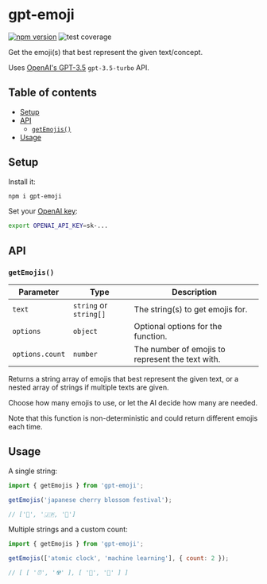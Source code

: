 # gpt-emoji<!-- omit from toc -->

[![npm version][npm-image]][npm-url] ![test coverage](https://img.shields.io/badge/test%20coverage-100%25-green)

[npm-image]: https://badge.fury.io/js/gpt-emoji.svg
[npm-url]: https://www.npmjs.com/package/gpt-emoji

Get the emoji(s) that best represent the given text/concept.

Uses [OpenAI's GPT-3.5](https://platform.openai.com/docs/models/gpt-3-5) `gpt-3.5-turbo` API.

## Table of contents<!-- omit from toc -->

- [Setup](#setup)
- [API](#api)
  - [`getEmojis()`](#getemojis)
- [Usage](#usage)

## Setup

Install it:

```sh
npm i gpt-emoji
```

Set your [OpenAI key](https://platform.openai.com/account/api-keys):

```sh
export OPENAI_API_KEY=sk-...
```

## API

### `getEmojis()`

| Parameter | Type | Description |
| --- | --- | --- |
| `text` | `string` or `string[]` | The string(s) to get emojis for. |
| `options` | `object` | Optional options for the function. |
| `options.count` | `number` | The number of emojis to represent the text with. |

Returns a string array of emojis that best represent the given text, or a nested array of strings if multiple texts are given.

Choose how many emojis to use, or let the AI decide how many are needed.

Note that this function is non-deterministic and could return different emojis each time.

## Usage

A single string:

```js
import { getEmojis } from 'gpt-emoji';

getEmojis('japanese cherry blossom festival');

// ['🌸', '🇯🇵, '🎎']
```

Multiple strings and a custom count:

```js
import { getEmojis } from 'gpt-emoji';

getEmojis(['atomic clock', 'machine learning'], { count: 2 });

// [ [ '⏰', '☢️' ], [ '🤖', '🧠' ] ]
```
